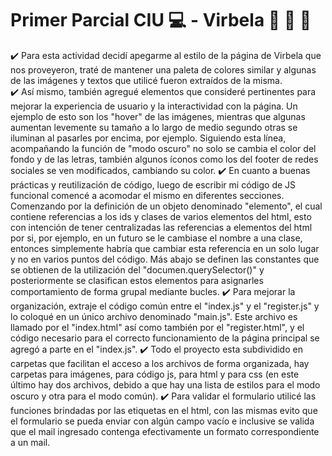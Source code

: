 # Primer Parcial CIU :computer: - Virbela :closed_book: :green_book: :blue_book:

 :heavy_check_mark: Para esta actividad decidí apegarme al estilo de la página de Virbela que nos proveyeron, traté de mantener una paleta de colores similar y algunas de las imágenes y textos que utilicé fueron extraídos de la misma.<br>
 :heavy_check_mark: Así mismo, también agregué elementos que consideré pertinentes para mejorar la experiencia de usuario y la interactividad con la página. Un ejemplo de esto son los "hover" de las imágenes, mientras que algunas aumentan levemente su tamaño a lo largo de medio segundo otras se iluminan al pasarles por encima, por ejemplo.
 Siguiendo esta línea, acompañando la función de "modo oscuro" no solo se cambia el color del fondo y de las letras, también algunos íconos como los del footer de redes sociales se ven modificados, cambiando su color.
 :heavy_check_mark: En cuanto a buenas prácticas y reutilización de código, luego de escribir mi código de JS funcional comencé a acomodar el mismo en diferentes secciones. Comenzando por la definición de un objeto denominado "elemento", el cual contiene referencias a los ids y clases de varios elementos del html, esto con intención de tener centralizadas las referencias a elementos del html por si, por ejemplo, en un futuro se le cambiase el nombre a una clase, entonces simplemente habría que cambiar esta referencia en un solo lugar y no en varios puntos del código. Más abajo se definen las constantes que se obtienen de la utilización del "documen.querySelector()" y  posteriormente se clasifican estos elementos para asignarles comportamiento de forma grupal mediante bucles.
 :heavy_check_mark: Para mejorar la organización, extraje el código común entre el "index.js" y el "register.js" y lo coloqué en un único archivo denominado "main.js". Este archivo es llamado por el "index.html" así como también por el "register.html", y el código necesario para el correcto funcionamiento de la página principal se agregó a parte en el "index.js".
 :heavy_check_mark: Todo el proyecto esta subdividido en carpetas que facilitan el acceso a los archivos de forma organizada, hay carpetas para imágenes, para código js, para html y para css (en este último hay dos archivos, debido a que hay una lista de estilos para el modo oscuro y otra para el modo común).
 :heavy_check_mark: Para validar el formulario utilicé las funciones brindadas por las etiquetas en el html, con las mismas evito que el formulario se pueda enviar con algún campo vacío e inclusive se valida que el mail ingresado contenga efectivamente un formato correspondiente a un mail.
  
